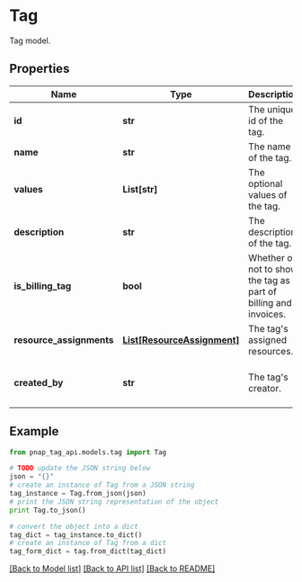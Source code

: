 # Tag

Tag model.

## Properties

Name | Type | Description | Notes
------------ | ------------- | ------------- | -------------
**id** | **str** | The unique id of the tag. | 
**name** | **str** | The name of the tag. | 
**values** | **List[str]** | The optional values of the tag. | [optional] 
**description** | **str** | The description of the tag. | [optional] 
**is_billing_tag** | **bool** | Whether or not to show the tag as part of billing and invoices. | 
**resource_assignments** | [**List[ResourceAssignment]**](ResourceAssignment.md) | The tag&#39;s assigned resources. | [optional] 
**created_by** | **str** | The tag&#39;s creator. | [optional] [default to 'USER']

## Example

```python
from pnap_tag_api.models.tag import Tag

# TODO update the JSON string below
json = "{}"
# create an instance of Tag from a JSON string
tag_instance = Tag.from_json(json)
# print the JSON string representation of the object
print Tag.to_json()

# convert the object into a dict
tag_dict = tag_instance.to_dict()
# create an instance of Tag from a dict
tag_form_dict = tag.from_dict(tag_dict)
```
[[Back to Model list]](../README.md#documentation-for-models) [[Back to API list]](../README.md#documentation-for-api-endpoints) [[Back to README]](../README.md)


